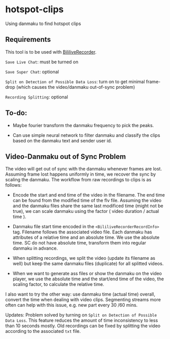 # hotspot-clips

Using danmaku to find hotspot clips

## Requirements

This tool is to be used with [BililiveRecorder](https://github.com/BililiveRecorder/BililiveRecorder).

`Save Live Chat`: must be turned on

`Save Super Chat`: optional

`Split on Detection of Possible Data Loss`: turn on to get minimal frame-drop (which causes the video/danmaku
out-of-sync problem)

`Recording Splitting`: optional

## To-do:

- Maybe fourier transform the danmaku frequency to pick the peaks.

- Can use simple neural network to filter danmaku and classify the clips based on the danmaku text and sender user id.

## Video-Danmaku out of Sync Problem

The video will get out of sync with the danmaku whenever frames are lost. Assuming frame lost happens uniformly in
time, we recover the sync by scaling the danmaku. The workflow from raw recordings to clips is as follows:

- Encode the start and end time of the video in the filename. The end time can be found from the modified time of the
  flv file. Assuming the video and the danmaku files share the same last modificed time (might not be true), we can
  scale danmaku using the factor ( video duration / actual time ).

- Danmaku file start time encoded in the `<BililiveRecorderRecordInfo>` tag. Filename follows the associated video
  file. Each danmaku has attributes of a relative time and an absolute time. We use the absolute time. SC do not have
  absolute time, transform them into regular danmaku in advance.

- When splitting recordings, we split the video (update its filename as well) but keep the same danmaku files
  (duplicate) for all splitted videos.

- When we want to generate ass files or show the danmaku on the video player, we use the absolute time and the
  start/end time of the video, the scaling factor, to calculate the relative time.

I also want to try the other way: use danmaku time (actual time) overall, convert the time when dealing with video
clips. Segmenting streams more often can help with this issue, e.g. new part every 30 /60 mins.

Updates: Problem solved by turning on `Split on Detection of Possible Data Loss`. This feature reduces the amount of
time inconsistency to less than 10 seconds mostly. Old recordings can be fixed by splitting the video according to the
associated `txt` file.
